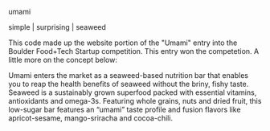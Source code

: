 umami

simple | surprising | seaweed

This code made up the website portion of the "Umami" entry into the Boulder Food+Tech Startup competition. This entry won the competetion. A little more on the concept below:

Umami enters the market as a seaweed-based nutrition bar that enables you to reap the health benefits of seaweed without the briny, fishy taste. Seaweed is a sustainably grown superfood packed with essential vitamins, antioxidants and omega-3s. Featuring whole grains, nuts and dried fruit, this low-sugar bar features an “umami” taste profile and fusion flavors like apricot-sesame, mango-sriracha and cocoa-chili.
